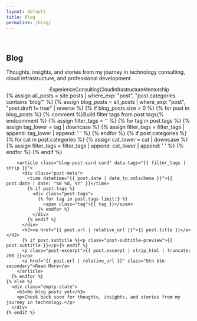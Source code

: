 ```yaml
---
layout: default
title: Blog
permalink: /blog/
---
```

<br>
<div class="container">
  <!-- Page Header -->
  <section class="section-header animate-fade-up">
    <h1 class="section-title">Blog</h1>
    <p class="section-subtitle">
      Thoughts, insights, and stories from my journey in technology consulting, 
      cloud infrastructure, and professional development.
    </p>
  </section>

  <!-- Blog Filters -->
  <div class="blog-filters mb-12 animate-fade-up" style="animation-delay: 0.2s; display:flex; flex-direction:column; align-items:center;">
    <div class="filter-buttons">
      <button class="filter-btn active" data-filter="all">All Posts</button>
      <button class="filter-btn" data-filter="experience">Experience</button>
      <button class="filter-btn" data-filter="consulting">Consulting</button>
      <button class="filter-btn" data-filter="cloud">Cloud</button>
      <button class="filter-btn" data-filter="infrastructure">Infrastructure</button>
      <button class="filter-btn" data-filter="mentorship">Mentorship</button>
    </div>
  </div>

  <!-- Blog Posts -->
  <section class="blog-posts animate-fade-up" style="animation-delay: 0.2s">
    {% assign all_posts = site.posts | where_exp: "post", "post.categories contains 'blog'" %}
    {% assign blog_posts = all_posts | where_exp: "post", "post.draft != true" | reverse %}
    {% if blog_posts.size > 0 %}
      {% for post in blog_posts %}
        {% comment %}Build filter tags from post tags{% endcomment %}
        {% assign filter_tags = '' %}
        {% for tag in post.tags %}
          {% assign tag_lower = tag | downcase %}
          {% assign filter_tags = filter_tags | append: tag_lower | append: ' ' %}
        {% endfor %}
        {% if post.categories %}
          {% for cat in post.categories %}
            {% assign cat_lower = cat | downcase %}
            {% assign filter_tags = filter_tags | append: cat_lower | append: ' ' %}
          {% endfor %}
        {% endif %}
        
        <article class="blog-post-card card" data-tags="{{ filter_tags | strip }}">
          <div class="post-meta">
            <time datetime="{{ post.date | date_to_xmlschema }}">{{ post.date | date: "%B %d, %Y" }}</time>
            {% if post.tags %}
              <div class="post-tags">
                {% for tag in post.tags limit:3 %}
                  <span class="tag">{{ tag }}</span>
                {% endfor %}
              </div>
            {% endif %}
          </div>
          <h2><a href="{{ post.url | relative_url }}">{{ post.title }}</a></h2>
          {% if post.subtitle %}<p class="post-subtitle-preview">{{ post.subtitle }}</p>{% endif %}
          <p class="post-excerpt">{{ post.excerpt | strip_html | truncate: 200 }}</p>
          <a href="{{ post.url | relative_url }}" class="btn btn-secondary">Read More</a>
        </article>
      {% endfor %}
    {% else %}
      <div class="empty-state">
        <h3>No blog posts yet</h3>
        <p>Check back soon for thoughts, insights, and stories from my journey in technology.</p>
      </div>
    {% endif %}
  </section>
</div>

<!-- Blog Styles -->
<style>
.blog-filters {
  margin-bottom: var(--space-12);
}

.filter-buttons {
  display: flex;
  gap: var(--space-2);
  background: var(--bg-secondary);
  padding: var(--space-1);
  border-radius: var(--radius-xl);
  border: 1px solid var(--border-primary);
  flex-wrap: wrap;
  justify-content: center;
}

.filter-btn {
  padding: var(--space-2) var(--space-4);
  border: none;
  background: transparent;
  color: var(--text-secondary);
  font-size: var(--text-sm);
  font-weight: 500;
  border-radius: var(--radius-lg);
  cursor: pointer;
  transition: all var(--duration-200) var(--ease-out);
  white-space: nowrap;
}

.filter-btn:hover,
.filter-btn.active {
  background: var(--accent);
  color: white;
}

.blog-posts {
  display: flex;
  flex-direction: column;
  gap: var(--space-8);
}

.blog-post-card {
  transition: all var(--duration-300) ease;
}

.blog-post-card.hidden {
  display: none;
}

.post-subtitle-preview {
  font-size: var(--text-lg);
  color: var(--text-secondary);
  margin-bottom: var(--space-3);
  font-weight: 500;
}

@media (max-width: 768px) {
  .filter-buttons {
    gap: var(--space-1);
  }
  
  .filter-btn {
    font-size: var(--text-xs);
    padding: var(--space-1) var(--space-3);
  }
}
</style>

<!-- Blog Filter Script -->
<script>
document.addEventListener('DOMContentLoaded', function() {
  const filterBtns = document.querySelectorAll('.filter-btn');
  const postCards = document.querySelectorAll('.blog-post-card');
  
  filterBtns.forEach(btn => {
    btn.addEventListener('click', function() {
      const filter = this.dataset.filter;
      
      // Update active state
      filterBtns.forEach(b => b.classList.remove('active'));
      this.classList.add('active');
      
      // Filter posts
      postCards.forEach(card => {
        const tags = (card.dataset.tags || '').toLowerCase().split(/\s+/).filter(Boolean);
        const match = filter === 'all' || tags.includes(filter);
        
        if (match) {
          card.classList.remove('hidden');
          card.style.animation = 'fadeInUp 0.5s ease forwards';
        } else {
          card.classList.add('hidden');
        }
      });
    });
  });
});
</script>